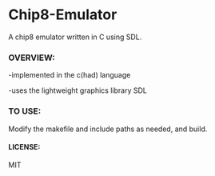 # Chip8-Emulator
A chip8 emulator written in C using SDL.

### OVERVIEW:

-implemented in the c(had) language

-uses the lightweight graphics library SDL

### TO USE:
Modify the makefile and include paths as needed, and build.

#### LICENSE:
MIT
